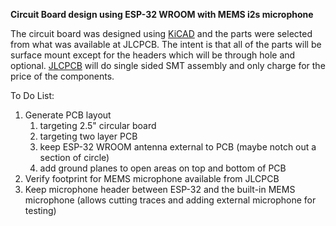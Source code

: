 **Circuit Board design using ESP-32 WROOM with MEMS i2s microphone**

The circuit board was designed using [KiCAD](https://www.kicad.org/) and the parts were selected from what was available at JLCPCB.  The intent is that all of the parts will be surface mount except for the headers which will be through hole and optional.  [JLCPCB](https://jlcpcb.com/) will do single sided SMT assembly and only charge for the price of the components.

To Do List:
1. Generate PCB layout
	1. targeting 2.5" circular board
	2. targeting two layer PCB
	3. keep ESP-32 WROOM antenna external to PCB (maybe notch out a section of circle)
	4. add ground planes to open areas on top and bottom of PCB
2. Verify footprint for MEMS microphone available from JLCPCB
3. Keep microphone header between ESP-32 and the built-in MEMS microphone (allows cutting traces and adding external microphone for testing)
